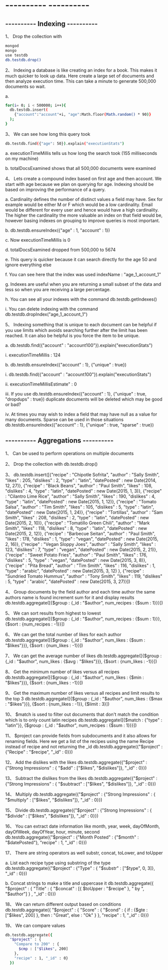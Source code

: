 # ----------  ----------
## ---------- Indexing ----------

1、 Drop the collection with

```bash
mongod
mongo
use testdb
db.testdb.drop()
```

2、 Indexing a database is like creating an index for a book. This makes it much quicker to look up data. Here create a large set of documents and then analyze execution time. This can take a minute to generate 500,000 documents so wait.

a.

```bash
for(i= 0; i < 500000; i++){
  db.testdb.insert(
    {"account":"account"+i, "age":Math.floor(Math.random() * 90)}
  );
}
```

3、 We can see how long this query took

```bash
db.testdb.find({"age": 50}).explain("executionStats")
```

a. executionTimeMillis tells us how long the search took (155 milliseconds on my machine)

b. totalDocsExamined shows that all 500,000 documents were examined

4、 Lets create a compound index based on first age and then account. We start with age because we plan on querying for age. Indexing should be based on improving the performance of a query.

a. Cardinality defines the number of distinct values a field may have. Sex for example would be either M or F which would be a low cardinality. Email would be different for every user and hence would have a high cardinality. The higher the cardinality the more valuable an index on that field would be, however basing indexes on grouping to improve queries is most important.

b. db.testdb.ensureIndex({"age" : 1, "account" : 1})

c. Now executionTimeMillis is 0

d. totalDocsExamined dropped from 500,000 to 5674

e. This query is quicker because it can search directly for the age 50 and ignore everything else

f. You can see here that the index was used indexName : "age_1_account_1"

g. Indexes are useful when you are returning a small subset of the data and less so when you are receiving a large percentage.

h. You can see all your indexes with the command
db.testdb.getIndexes()

i. You can delete indexing with the command
db.testdb.dropIndex("age_1_account_1")

5、 Indexing something that is unique to each document can be helpful if you use limits which avoids searching further after the limit has been reached. It can also be helpful is you force the item to be unique.

a. db.testdb.find({"account" : "account100"}).explain("executionStats")

  i. executionTimeMillis : 124

b. db.testdb.ensureIndex({"account" : 1}, {"unique" : true})

  i. db.testdb.find({"account" : "account100"}).explain("executionStats")

  ii. executionTimeMillisEstimate" : 0

  iii. If you use db.testdb.ensureIndex({"account" : 1}, {"unique" : true, "dropdups" : true}) duplicate documents will be deleted which may be good or bad?

  iv. At times you may wish to index a field that may have null as a value for many documents. Sparse can be used in those situations
  db.testdb.ensureIndex({"account" : 1}, {"unique" : true, "sparse" : true})

## ---------- Aggregations ----------

1、 Can be used to perform operations on multiple documents

2、 Drop the collection with 
db.testdb.drop()

3、 db.testdb.insert([{"recipe" : "Chipotle Sofrita", "author" : "Sally Smith", "likes" : 205, "dislikes" : 2, "type" : "latin", "datePosted" : new Date(2014, 12, 27)}, 
{"recipe" : "Black Beans", "author" : "Paul Smith", "likes" : 108, "dislikes" : 4, "type" : "latin", "datePosted" : new Date(2015, 1, 3)},
{"recipe" : "Cilantro Lime Rice", "author" : "Sally Smith", "likes" : 190, "dislikes" : 4, "type" : "latin", "datePosted" : new Date(2015, 1, 12)}, 
{"recipe" : "Tomato Salsa", "author" : "Tim Smith", "likes" : 105, "dislikes" : 5, "type" : "latin", "datePosted" : new Date(2015, 1, 24)}, 
{"recipe" : "Tortillas", "author" : "Sam Smith", "likes" : 208, "dislikes" : 2, "type" : "latin", "datePosted" : new Date(2015, 2, 10)}, 
{"recipe" : "Tomatillo Green Chili", "author" : "Mark Smith", "likes" : 118, "dislikes" : 8, "type" : "latin", "datePosted" : new Date(2015, 2, 12)}, 
{"recipe" : "Barbecue Seitan", "author" : "Paul Smith", "likes" : 178, "dislikes" : 1, "type" : "vegan", "datePosted" : new Date(2015, 2, 16)}, 
{"recipe" : "Vegan Sloppy Joes", "author" : "Sally Smith", "likes" : 123, "dislikes" : 7, "type" : "vegan", "datePosted" : new Date(2015, 2, 21)}, 
{"recipe" : "Sweet Potato Fries", "author" : "Paul Smith", "likes" : 176, "dislikes" : 5, "type" : "vegan", "datePosted" : new Date(2015, 3, 8)}, 
{"recipe" : "Pita Bread", "author" : "Tim Smith", "likes" : 116, "dislikes" : 1, "type" : "arabic", "datePosted" : new Date(2015, 3, 12) }, 
{"recipe" : "Sundried Tomato Hummus", "author" : "Tony Smith", "likes" : 119, "dislikes" : 5, "type" : "arabic", "datePosted" : new Date(2015, 3, 27)}])

4、 Group documents by the field author and each time author the same authors name is found increment sum for it and display results
db.testdb.aggregate([{$group : {_id : "$author", num_recipes : {$sum : 1}}}])

5、 We can sort results from highest to lowest
db.testdb.aggregate([{$group : {_id : "$author", num_recipes : {$sum : 1}}}, {$sort : {num_recipes : -1}}])

6、 We can get the total number of likes for each author 
db.testdb.aggregate([{$group : {_id : "$author", num_likes : {$sum : "$likes"}}}, {$sort : {num_likes : -1}}])

7、 We can get the average number of likes
db.testdb.aggregate([{$group : {_id : "$author", num_likes : {$avg : "$likes"}}}, {$sort : {num_likes : -1}}])

8、 Get the minimum number of likes versus all recipes
db.testdb.aggregate([{$group : {_id : "$author", num_likes : {$min : "$likes"}}}, {$sort : {num_likes : -1}}])

9、  Get the maximum number of likes versus all recipes and limit results to the top 3
db.testdb.aggregate([{$group : {_id : "$author", num_likes : {$max : "$likes"}}}, {$sort : {num_likes : -1}}, {$limit : 3}])

10、 $match is used to filter out documents that don't match the condition which is to only count latin recipes
db.testdb.aggregate([{$match : {"type" : "latin"}}, {$group : {_id : "$author", num_recipes : {$sum : 1}}}])

11、 $project can provide fields from subdocuments and it also allows for renaming fields. Here we get a list of the recipes using the name Recipe instead of recipe and not returning the _id
db.testdb.aggregate({"$project" : {"Recipe" : "$recipe", "_id" : 0}})

12、 Add the dislikes with the likes 
db.testdb.aggregate({"$project" : {"Strong Impressions" : {
"$add" : ["$likes", "$dislikes"]}, "_id" : 0}})

13、 Subtract the dislikes from the likes
db.testdb.aggregate({"$project" : {"Strong Impressions" : {
"$subtract" : ["$likes", "$dislikes"]}, "_id" : 0}})

14、 Multiply
db.testdb.aggregate({"$project" : {"Strong Impressions" : {
"$multiply" : ["$likes", "$dislikes"]}, "_id" : 0}})

15、 Divide
db.testdb.aggregate({"$project" : {"Strong Impressions" : {
"$divide" : ["$likes", "$dislikes"]}, "_id" : 0}})

16、 You can extract date information like month, year, week, dayOfMonth, dayOfWeek, dayOfYear, hour, minute, second
db.testdb.aggregate({"$project" : {"Month Posted" : {"$month" : "$datePosted"}, "recipe" : 1, "_id" : 0}})

17、 There are string operators as well substr, concat, toLower, and toUpper

a. List each recipe type using substring of the type
db.testdb.aggregate({"$project" : {"Type" : {
"$substr" : ["$type", 0, 3]}, "_id" : 0}})

b. Concat strings to make a title and uppercase it
db.testdb.aggregate({
	"$project" : { 
		"Title" : {
			"$concat" : [{ $toUpper : "$recipe" }, " by ", "$author"]
		}
, "_id" : 0}})

18、 We can return different output based on conditions
db.testdb.aggregate({
	"$project" : { 
		"Score" : {
			"$cond" : { if : {$gte : ["$likes", 200] }, then : "Great", else : "Ok" }
}, "recipe" : 1, "_id" : 0}})

19、 We can compare values

```bash
db.testdb.aggregate({
  "$project" : {
    "Compare to 200" : {
      $cmp : ["$likes", 200]
    },
    "recipe" : 1, "_id" : 0}
  })
```
